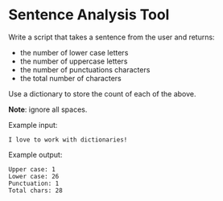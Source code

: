 # Sentence Analysis Tool

Write a script that takes a sentence from the user and returns:

- the number of lower case letters
- the number of uppercase letters
- the number of punctuations characters
- the total number of characters

Use a dictionary to store the count of each of the above.

**Note**: ignore all spaces.

Example input:
```
I love to work with dictionaries!
```

Example output:
```
Upper case: 1
Lower case: 26
Punctuation: 1
Total chars: 28
```
